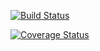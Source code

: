 [![Build Status](https://app.travis-ci.com/Rudra-Barua/cs107test.svg?branch=main)](https://app.travis-ci.com/Rudra-Barua/cs107test)

[![Coverage Status](https://codecov.io/gh/Rudra-Barua/cs107test/branch/master/graph/badge.svg?token=9JMVAREUSS)](https://codecov.io/gh/Rudra-Barua/cs107test)